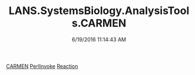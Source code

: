 ﻿---
title: LANS.SystemsBiology.AnalysisTools.CARMEN
date: 6/19/2016 11:14:43 AM
---

[CARMEN](T-LANS.SystemsBiology.AnalysisTools.CARMEN.CARMEN.html)
[PerlInvoke](T-LANS.SystemsBiology.AnalysisTools.CARMEN.PerlInvoke.html)
[Reaction](T-LANS.SystemsBiology.AnalysisTools.CARMEN.Reaction.html)
